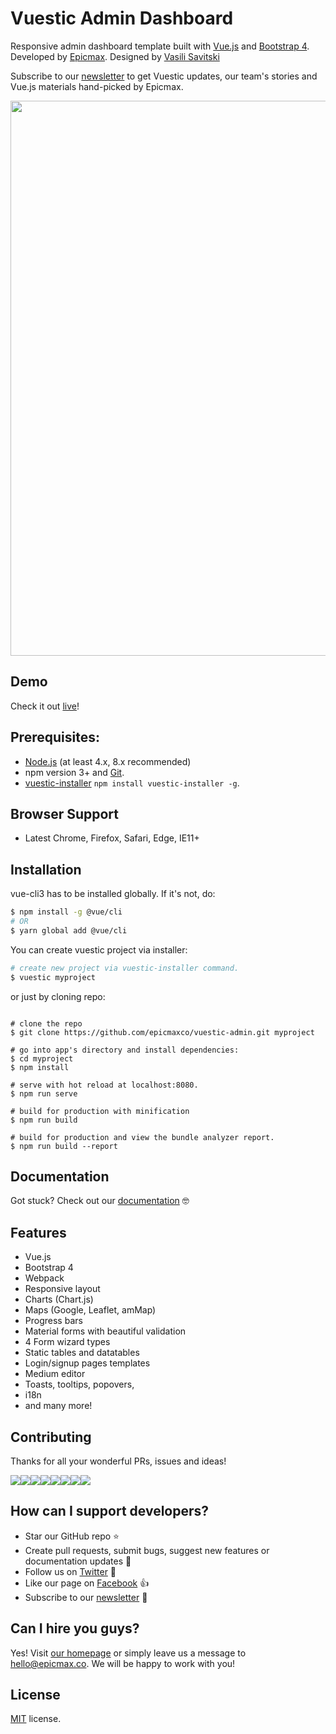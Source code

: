# Vuestic Admin Dashboard

Responsive admin dashboard template built with [Vue.js](https://vuejs.org) and [Bootstrap 4](https://v4-alpha.getbootstrap.com). Developed by [Epicmax](https://epicmax.co). Designed by [Vasili Savitski](https://xxsavitski.myportfolio.com/)

Subscribe to our [newsletter](https://epicmax.co/newsletter) to get Vuestic updates, our team's stories and Vue.js materials hand-picked by Epicmax.

<p align="center">
  <a href="https://vuestic.epicmax.co" target="_blank">
    <img src="https://i.imgur.com/pMuJVVc.png" align="center" width="888px"/>
  </a>
</p>

## Demo
Check it out [live](https://vuestic.epicmax.co)!

## Prerequisites:

- [Node.js](https://nodejs.org/en/) (at least 4.x, 8.x recommended)
- npm version 3+ and [Git](https://git-scm.com/).
- [vuestic-installer](https://github.com/epicmaxco/vuestic-installer) `npm install vuestic-installer -g`.

## Browser Support
* Latest Chrome, Firefox, Safari, Edge, IE11+

## Installation

vue-cli3 has to be installed globally. If it's not, do:

```bash
$ npm install -g @vue/cli
# OR
$ yarn global add @vue/cli
```

You can create vuestic project via installer:

``` bash
# create new project via vuestic-installer command.
$ vuestic myproject

```

or just by cloning repo:  

```

# clone the repo
$ git clone https://github.com/epicmaxco/vuestic-admin.git myproject

# go into app's directory and install dependencies:
$ cd myproject
$ npm install

# serve with hot reload at localhost:8080.
$ npm run serve

# build for production with minification
$ npm run build

# build for production and view the bundle analyzer report.
$ npm run build --report
```

## Documentation

Got stuck? Check out our [documentation](https://github.com/epicmaxco/vuestic-admin/wiki) 🤓

## Features
* Vue.js
* Bootstrap 4
* Webpack
* Responsive layout
* Charts (Chart.js)
* Maps (Google, Leaflet, amMap)
* Progress bars
* Material forms with beautiful validation
* 4 Form wizard types
* Static tables and datatables
* Login/signup pages templates
* Medium editor
* Toasts, tooltips, popovers,
* i18n
* and many more!

## Contributing
Thanks for all your wonderful PRs, issues and ideas!

[![](https://sourcerer.io/fame/smartapant/epicmaxco/vuestic-admin/images/0)](https://sourcerer.io/fame/smartapant/epicmaxco/vuestic-admin/links/0)[![](https://sourcerer.io/fame/smartapant/epicmaxco/vuestic-admin/images/1)](https://sourcerer.io/fame/smartapant/epicmaxco/vuestic-admin/links/1)[![](https://sourcerer.io/fame/smartapant/epicmaxco/vuestic-admin/images/2)](https://sourcerer.io/fame/smartapant/epicmaxco/vuestic-admin/links/2)[![](https://sourcerer.io/fame/smartapant/epicmaxco/vuestic-admin/images/3)](https://sourcerer.io/fame/smartapant/epicmaxco/vuestic-admin/links/3)[![](https://sourcerer.io/fame/smartapant/epicmaxco/vuestic-admin/images/4)](https://sourcerer.io/fame/smartapant/epicmaxco/vuestic-admin/links/4)[![](https://sourcerer.io/fame/smartapant/epicmaxco/vuestic-admin/images/5)](https://sourcerer.io/fame/smartapant/epicmaxco/vuestic-admin/links/5)[![](https://sourcerer.io/fame/smartapant/epicmaxco/vuestic-admin/images/6)](https://sourcerer.io/fame/smartapant/epicmaxco/vuestic-admin/links/6)[![](https://sourcerer.io/fame/smartapant/epicmaxco/vuestic-admin/images/7)](https://sourcerer.io/fame/smartapant/epicmaxco/vuestic-admin/links/7)

## How can I support developers?
- Star our GitHub repo :star:
- Create pull requests, submit bugs, suggest new features or documentation updates :wrench:
- Follow us on [Twitter](https://twitter.com/epicmaxco) :feet:
- Like our page on [Facebook](https://www.facebook.com/epicmaxco) :thumbsup:
- Subscribe to our [newsletter](https://epicmax.co/newsletter) :postbox:

## Can I hire you guys?
Yes!  Visit [our homepage](https://epicmax.co/) or simply leave us a message to [hello@epicmax.co](mailto:hello@epicmax.co). We will be happy to work with you!

## License
[MIT](https://github.com/epicmaxco/vuestic-admin/blob/master/LICENSE) license.
